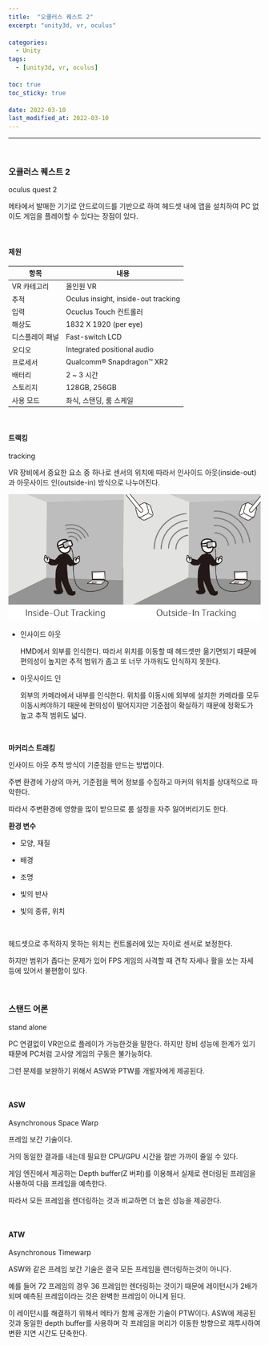 ```yaml
---
title:  "오큘러스 퀘스트 2"
excerpt: "unity3d, vr, oculus"

categories:
  - Unity
tags:
  - [unity3d, vr, oculus]

toc: true
toc_sticky: true
 
date: 2022-03-10
last_modified_at: 2022-03-10
---  
```


***

<br>

### 오큘러스 퀘스트 2

oculus quest 2

메타에서 발매한 기기로 안드로이드를 기반으로 하여 헤드셋 내에 앱을 설치하여 PC 없이도 게임을 플레이할 수 있다는 장점이 있다.

<br>

#### 제원 

|항목|내용|
|----|----|
|VR 카테고리|올인원 VR|
|추적|Oculus insight, inside-out tracking|
|입력|Ocuclus Touch 컨트롤러|
|해상도|1832 X 1920 (per eye)|
|디스플레이 패널|Fast-switch LCD|
|오디오|Integrated positional audio|
|프로세서|Qualcomm® Snapdragon™ XR2|
|배터리|2 ~ 3 시간|
|스토리지|128GB, 256GB|
|사용 모드|좌식, 스탠딩, 룸 스케일|

<br>

#### 트랙킹

tracking

VR 장비에서 중요한 요소 중 하나로 센서의 위치에 따라서 인사이드 아웃(inside-out)과 아웃사이드 인(outside-in) 방식으로 나누어진다.

![tracking](/assets/images/20220310_Posting/tracking.png)

* 인사이드 아웃

  HMD에서 외부를 인식한다. 따라서 위치를 이동할 때 헤드셋만 옮기면되기 때문에 편의성이 높지만 추적 범위가 좁고 또 너무 가까워도 인식하지 못한다.


* 아웃사이드 인

  외부의 카메라에서 내부를 인식한다. 위치를 이동시에 외부에 설치한 카메라를 모두 이동시켜야하기 때문에 편의성이 떨어지지만 기준점이 확실하기 때문에 정확도가 높고 추적 범위도 넓다.


<br>

**마커리스 트래킹**

인사이드 아웃 추적 방식이 기준점을 만드는 방법이다.

주변 환경에 가상의 마커, 기준점을 찍어 정보를 수집하고 마커의 위치를 상대적으로 파악한다.

따라서 주변환경에 영향을 많이 받으므로 룸 설정을 자주 잃어버리기도 한다. 

**환경 변수**

* 모양, 재질

* 배경

* 조명

* 빛의 반사

* 빛의 종류, 위치

<br>

헤드셋으로 추적하지 못하는 위치는 컨트롤러에 있는 자이로 센서로 보정한다.

하지만 범위가 좁다는 문제가 있어 FPS 게임의 사격할 때 견착 자세나 활을 쏘는 자세 등에 있어서 불편함이 있다.  

<br>

### 스탠드 어론

stand alone

PC 연결없이 VR만으로 플레이가 가능한것을 말한다. 하지만 장비 성능에 한계가 있기 때문에 PC처럼 고사양 게임의 구동은 불가능하다. 

그런 문제를 보완하기 위해서 ASW와 PTW를 개발자에게 제공된다.

<br>

#### ASW

Asynchronous Space Warp

프레임 보간 기술이다.

거의 동일한 결과를 내는데 필요한 CPU/GPU 시간을 절반 가까이 줄일 수 있다.

게임 엔진에서 제공하는 Depth buffer(Z 버퍼)를 이용해서 실제로 렌더링된 프레임을 사용하여 다음 프레임을 예측한다.

따라서 모든 프레임을 렌더링하는 것과 비교하면 더 높은 성능을 제공한다. 

<br>

#### ATW

Asynchronous Timewarp

ASW와 같은 프레임 보간 기술은 결국 모든 프레임을 렌더링하는것이 아니다.

예를 들어 72 프레임의 경우 36 프레임만 렌더링하는 것이기 때문에 레이턴시가 2배가 되며 예측된 프레임이라는 것은 완벽한 프레임이 아니게 된다.

이 레이턴시를 해결하기 위해서 메타가 함께 공개한 기술이 PTW이다. ASW에 제공된 것과 동일한 depth buffer를 사용하며 각 프레임을 머리가 이동한 방향으로 재투사하여 변환 지연 시간도 단축한다.


